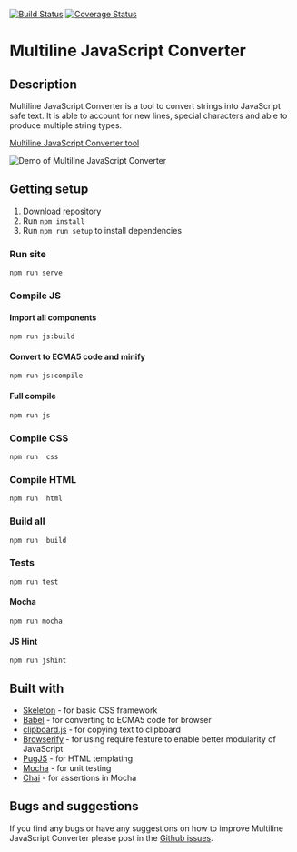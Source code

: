 [![Build Status](https://travis-ci.org/bbody/MultilineJavaScriptConverter.svg?branch=master)](https://travis-ci.org/bbody/MultilineJavaScriptConverterMultilineJavaScriptConverter)
[![Coverage Status](https://coveralls.io/repos/github/bbody/MultilineJavaScriptConverter/badge.svg?branch=master)](https://coveralls.io/github/bbody/MultilineJavaScriptConverter?branch=master)

# Multiline JavaScript Converter
## Description
Multiline JavaScript Converter is a tool to convert strings into JavaScript safe text. It is able to account for new lines, special characters and able to produce multiple string types.

[Multiline JavaScript Converter tool](http://jsstringconverter.bbody.io/)

![Demo of Multiline JavaScript Converter](https://s3-ap-southeast-2.amazonaws.com/bbody-images/github/MultilineJavaScriptConverter/demo.gif "Demo of Multiline JavaScript Converter")

## Getting setup
1. Download repository
2. Run `npm install`
3. Run `npm run setup` to install dependencies

### Run site
`npm run serve`

### Compile JS
#### Import all components
`npm run js:build`

#### Convert to ECMA5 code and minify
`npm run js:compile`

#### Full compile
`npm run js`

### Compile CSS
`npm run  css`

### Compile HTML
`npm run  html`

### Build all
`npm run  build`

### Tests
`npm run test`

#### Mocha
`npm run mocha`

#### JS Hint
`npm run jshint`

## Built with
- [Skeleton](http://getskeleton.com/) - for basic CSS framework
- [Babel](https://babeljs.io/) - for converting to ECMA5 code for browser
- [clipboard.js](https://clipboardjs.com/) - for copying text to clipboard
- [Browserify](http://browserify.org/) - for using require feature to enable better modularity of JavaScript
- [PugJS](https://pugjs.org) - for HTML templating
- [Mocha](https://mochajs.org/) - for unit testing
- [Chai](http://www.chaijs.com/) - for assertions in Mocha

## Bugs and suggestions
If you find any bugs or have any suggestions on how to improve Multiline JavaScript Converter please post in the [Github issues](https://github.com/bbody/MultilineJavaScriptConverter/issues).
